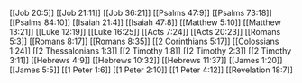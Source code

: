[[Job 20:5]]
[[Job 21:11]]
[[Job 36:21]]
[[Psalms 47:9]]
[[Psalms 73:18]]
[[Psalms 84:10]]
[[Isaiah 21:4]]
[[Isaiah 47:8]]
[[Matthew 5:10]]
[[Matthew 13:21]]
[[Luke 12:19]]
[[Luke 16:25]]
[[Acts 7:24]]
[[Acts 20:23]]
[[Romans 5:3]]
[[Romans 8:17]]
[[Romans 8:35]]
[[2 Corinthians 5:17]]
[[Colossians 1:24]]
[[2 Thessalonians 1:3]]
[[2 Timothy 1:8]]
[[2 Timothy 2:3]]
[[2 Timothy 3:11]]
[[Hebrews 4:9]]
[[Hebrews 10:32]]
[[Hebrews 11:37]]
[[James 1:20]]
[[James 5:5]]
[[1 Peter 1:6]]
[[1 Peter 2:10]]
[[1 Peter 4:12]]
[[Revelation 18:7]]
